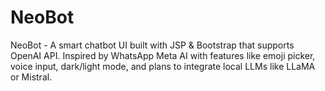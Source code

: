 # NeoBot
NeoBot - A smart chatbot UI built with JSP &amp; Bootstrap that supports OpenAI API. Inspired by WhatsApp Meta AI with features like emoji picker, voice input, dark/light mode, and plans to integrate local LLMs like LLaMA or Mistral.
